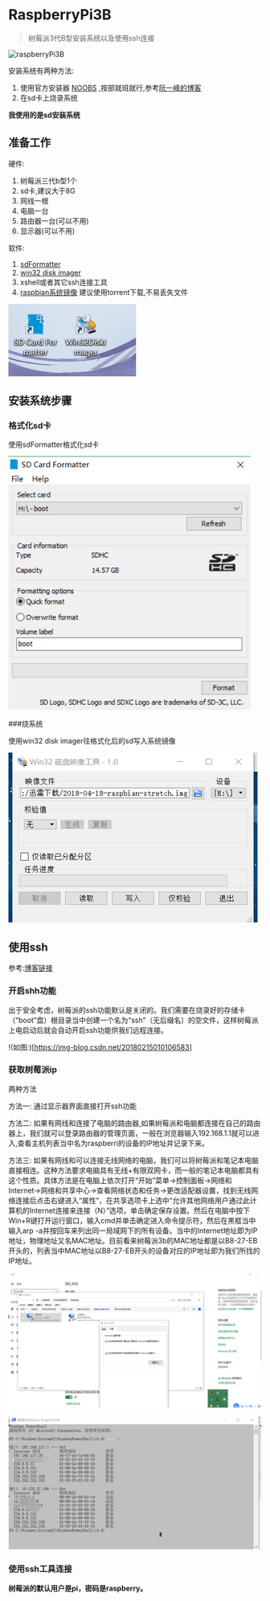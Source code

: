 # RaspberryPi3B

>树莓派3代B型安装系统以及使用ssh连接

![raspberryPi3B](http://www.ruanyifeng.com/blogimg/asset/2017/bg2017061502.jpg)

安装系统有两种方法:

1. 使用官方安装器 [NOOBS](https://www.raspberrypi.org/documentation/installation/noobs.md) ,按部就班就行,参考[阮一峰的博客](https://blog.csdn.net/panbiao1999/article/details/77035097)
2. 在sd卡上烧录系统

**我使用的是sd安装系统**

## 准备工作

硬件:

1. 树莓派三代b型1个
2. sd卡,建议大于8G
3. 网线一根
4. 电脑一台
5. 路由器一台(可以不用)
6. 显示器(可以不用)

软件: 

1. [sdFormatter](https://www.sdcard.org/downloads/formatter_4/eula_windows/index.html)
2. [win32 disk imager](https://sourceforge.net/projects/win32diskimager/)
3. xshell或者其它ssh连接工具
4. [raspbian系统镜像](https://www.raspberrypi.org/downloads/) 建议使用torrent下载,不易丢失文件

![软件图片](https://github.com/lyreal666/linuxSummarySeries/blob/master/screenshot/rasp/softwares.png?raw=true)

## 安装系统步骤

### 格式化sd卡

使用sdFormatter格式化sd卡

![操作图片](https://github.com/lyreal666/linuxSummarySeries/blob/master/screenshot/rasp/format.png?raw=true)

###烧系统

使用win32 disk imager往格式化后的sd写入系统镜像

![操作图片](https://github.com/lyreal666/linuxSummarySeries/blob/master/screenshot/rasp/Snipaste_2018-05-24_21-36-57.png?raw=true)

## 使用ssh

参考:[博客链接](https://blog.csdn.net/w1063042587/article/details/79327336  )

### 开启shh功能

出于安全考虑，树莓派的ssh功能默认是关闭的。我们需要在烧录好的存储卡（“boot”盘）根目录当中创建一个名为“ssh”（无后缀名）的空文件，这样树莓派上电启动后就会自动开启ssh功能供我们远程连接。 

!(如图:)[https://img-blog.csdn.net/20180215010106583]

### 获取树莓派ip

两种方法

方法一: 通过显示器界面直接打开ssh功能

方法二: 如果有网线和连接了电脑的路由器,如果树莓派和电脑都连接在自己的路由器上，我们就可以登录路由器的管理页面，一般在浏览器输入192.168.1.1就可以进入,查看主机列表当中名为raspberri的设备的IP地址并记录下来。

方法三: 如果有网线和可以连接无线网络的电脑，我们可以将树莓派和笔记本电脑直接相连。这种方法要求电脑具有无线+有限双网卡，而一般的笔记本电脑都具有这个性质。具体方法是在电脑上依次打开“开始”菜单→控制面板→网络和Internet→网络和共享中心→查看网络状态和任务→更改适配器设置，找到无线网络连接后点击右键进入“属性”，在共享选项卡上选中“允许其他网络用户通过此计算机的Internet连接来连接（N）”选项，单击确定保存设置。然后在电脑中按下Win+R键打开运行窗口，输入cmd并单击确定进入命令提示符，然后在黑框当中输入arp -a并按回车来列出同一局域网下的所有设备。当中的Internet地址即为IP地址，物理地址又名MAC地址。目前看来树莓派3b的MAC地址都是以B8-27-EB开头的，列表当中MAC地址以B8-27-EB开头的设备对应的IP地址即为我们所找的IP地址。

![](https://github.com/lyreal666/linuxSummarySeries/blob/master/screenshot/rasp/share.png?raw=true)

![](https://github.com/lyreal666/linuxSummarySeries/blob/master/screenshot/rasp/ip.png?raw=true)

### 使用ssh工具连接

**树莓派的默认用户是pi，密码是raspberry。**

